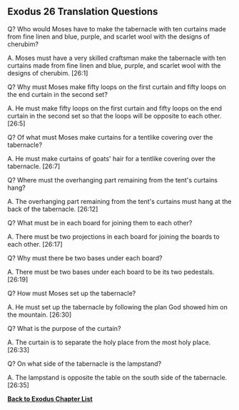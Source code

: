 ## Exodus 26 Translation Questions ##

Q? Who would Moses have to make the tabernacle with ten curtains made from fine linen and blue, purple, and scarlet wool with the designs of cherubim?

A. Moses must have a very skilled craftsman make the tabernacle with ten curtains made from fine linen and blue, purple, and scarlet wool with the designs of cherubim. [26:1]

Q? Why must Moses make fifty loops on the first curtain and fifty loops on the end curtain in the second set?

A. He must make fifty loops on the first curtain and fifty loops on the end curtain in the second set so that the loops will be opposite to each other. [26:5]

Q? Of what must Moses make curtains for a tentlike covering over the tabernacle?

A. He must make curtains of goats' hair for a tentlike covering over the tabernacle. [26:7]

Q? Where must the overhanging part remaining from the tent's curtains hang?

A. The overhanging part remaining from the tent's curtains must hang at the back of the tabernacle. [26:12]

Q? What must be in each board for joining them to each other?

A. There must be two projections in each board for joining the boards to each other. [26:17]

Q? Why must there be two bases under each board?

A. There must be two bases under each board to be its two pedestals. [26:19]

Q? How must Moses set up the tabernacle?

A. He must set up the tabernacle by following the plan God showed him on the mountain. [26:30]

Q? What is the purpose of the curtain?

A. The curtain is to separate the holy place from the most holy place. [26:33]

Q? On what side of the tabernacle is the lampstand?

A. The lampstand is opposite the table on the south side of the tabernacle. [26:35]

__[Back to Exodus Chapter List](./)__

